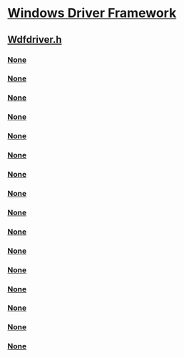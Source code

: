 # [Windows Driver Framework](../_wdf/index.md)
## [Wdfdriver.h](index.md)
### [None](../wdfdriver/nc-wdfdriver-evt_wdf_driver_device_add.md)
### [None](../wdfdriver/nc-wdfdriver-evt_wdf_driver_unload.md)
### [None](../wdfdriver/ne-wdfdriver-_wdf_driver_init_flags.md)
### [None](../wdfdriver/nf-wdfdriver-wdfdrivercreate.md)
### [None](../wdfdriver/nf-wdfdriver-wdfdrivergetregistrypath.md)
### [None](../wdfdriver/nf-wdfdriver-wdfdriverisversionavailable.md)
### [None](../wdfdriver/nf-wdfdriver-wdfdriveropenparametersregistrykey.md)
### [None](../wdfdriver/nf-wdfdriver-wdfdriverregistertraceinfo.md)
### [None](../wdfdriver/nf-wdfdriver-wdfdriverretrieveversionstring.md)
### [None](../wdfdriver/nf-wdfdriver-wdfdriverwdmgetdriverobject.md)
### [None](../wdfdriver/nf-wdfdriver-wdfgetdriver.md)
### [None](../wdfdriver/nf-wdfdriver-wdfwdmdrivergetwdfdriverhandle.md)
### [None](../wdfdriver/nf-wdfdriver-wdf_driver_config_init.md)
### [None](../wdfdriver/nf-wdfdriver-wdf_driver_version_available_params_init.md)
### [None](../wdfdriver/ns-wdfdriver-_wdf_driver_config.md)
### [None](../wdfdriver/ns-wdfdriver-_wdf_driver_version_available_params.md)
